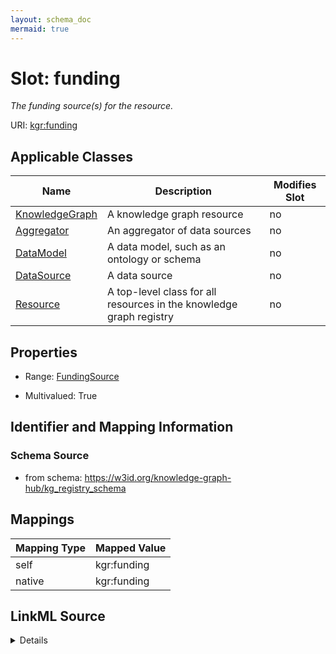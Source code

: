```yaml
---
layout: schema_doc
mermaid: true
---
```




# Slot: funding


_The funding source(s) for the resource._





URI: [kgr:funding](https://w3id.org/bridge2ai/data-sheets-schema/funding)



<!-- no inheritance hierarchy -->





## Applicable Classes

| Name | Description | Modifies Slot |
| --- | --- | --- |
| [KnowledgeGraph](KnowledgeGraph.html) | A knowledge graph resource |  no  |
| [Aggregator](Aggregator.html) | An aggregator of data sources |  no  |
| [DataModel](DataModel.html) | A data model, such as an ontology or schema |  no  |
| [DataSource](DataSource.html) | A data source |  no  |
| [Resource](Resource.html) | A top-level class for all resources in the knowledge graph registry |  no  |







## Properties

* Range: [FundingSource](FundingSource.html)

* Multivalued: True





## Identifier and Mapping Information







### Schema Source


* from schema: https://w3id.org/knowledge-graph-hub/kg_registry_schema




## Mappings

| Mapping Type | Mapped Value |
| ---  | ---  |
| self | kgr:funding |
| native | kgr:funding |




## LinkML Source

<details>
```yaml
name: funding
description: The funding source(s) for the resource.
from_schema: https://w3id.org/knowledge-graph-hub/kg_registry_schema
rank: 1000
alias: funding
owner: Resource
domain_of:
- Resource
range: FundingSource
multivalued: true

```
</details>
